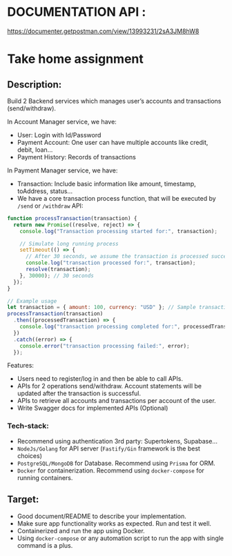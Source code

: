 # DOCUMENTATION API :

https://documenter.getpostman.com/view/13993231/2sA3JM8hW8

# Take home assignment

## Description:

Build 2 Backend services which manages user’s accounts and transactions (send/withdraw).

In Account Manager service, we have:

- User: Login with Id/Password
- Payment Account: One user can have multiple accounts like credit, debit, loan...
- Payment History: Records of transactions

In Payment Manager service, we have:

- Transaction: Include basic information like amount, timestamp, toAddress, status...
- We have a core transaction process function, that will be executed by `/send` or `/withdraw` API:

```js
function processTransaction(transaction) {
  return new Promise((resolve, reject) => {
    console.log("Transaction processing started for:", transaction);

    // Simulate long running process
    setTimeout(() => {
      // After 30 seconds, we assume the transaction is processed successfully
      console.log("transaction processed for:", transaction);
      resolve(transaction);
    }, 30000); // 30 seconds
  });
}

// Example usage
let transaction = { amount: 100, currency: "USD" }; // Sample transaction input
processTransaction(transaction)
  .then((processedTransaction) => {
    console.log("transaction processing completed for:", processedTransaction);
  })
  .catch((error) => {
    console.error("transaction processing failed:", error);
  });
```

Features:

- Users need to register/log in and then be able to call APIs.
- APIs for 2 operations send/withdraw. Account statements will be updated after the transaction is successful.
- APIs to retrieve all accounts and transactions per account of the user.
- Write Swagger docs for implemented APIs (Optional)

### Tech-stack:

- Recommend using authentication 3rd party: Supertokens, Supabase...
- `NodeJs/Golang` for API server (`Fastify/Gin` framework is the best choices)
- `PostgreSQL/MongoDB` for Database. Recommend using `Prisma` for ORM.
- `Docker` for containerization. Recommend using `docker-compose` for running containers.

## Target:

- Good document/README to describe your implementation.
- Make sure app functionality works as expected. Run and test it well.
- Containerized and run the app using Docker.
- Using `docker-compose` or any automation script to run the app with single command is a plus.
